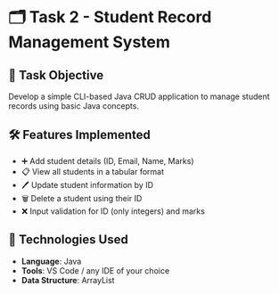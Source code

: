 # 🗂️ Task 2 - Student Record Management System

## 📌 Task Objective  
Develop a simple CLI-based Java CRUD application to manage student records using basic Java concepts.
 
## 🛠 Features Implemented  
- ➕ Add student details (ID, Email, Name, Marks)  
- 📋 View all students in a tabular format  
- 🖊️ Update student information by ID  
- 🗑️ Delete a student using their ID  
- ❌ Input validation for ID (only integers) and marks

## 🔧 Technologies Used  
- **Language**: Java  
- **Tools**: VS Code / any IDE of your choice  
- **Data Structure**: ArrayList  
